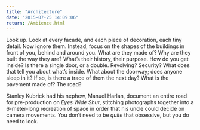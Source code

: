 ```yaml
---
title: "Architecture"
date: "2015-07-25 14:09:06"
return: /Ambience.html
---
```


Look up. Look at every facade, and each piece of decoration, each tiny
detail. Now ignore them. Instead, focus on the shapes of the buildings
in front of you, behind and around you. What are they made of? Why are
they built the way they are? What’s their history, their purpose. How do
you get inside? Is there a single door, or a double. Revolving?
Security? What does that tell you about what’s inside. What about the
doorway; does anyone sleep in it? If so, is there a trace of them the
next day? What is the pavement made of? The road?

Stanley Kubrick had his nephew, Manuel Harlan, document an entire road
for pre-production on *Eyes Wide Shut*, stitching photographs together
into a 6-meter-long recreation of space in order that his uncle could
decide on camera movements. You don’t need to be *quite* that obsessive,
but you do need to look.
